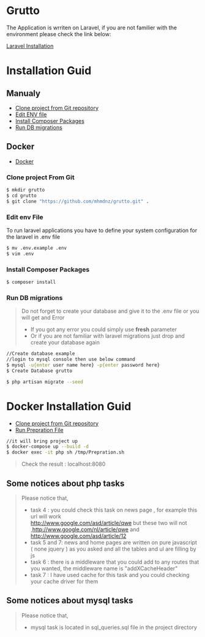 # Grutto

The Application is wrriten on Laravel, if you are not familier with the environment please check the link below:

[Laravel Installation](https://laravel.com/docs/7.x/installation)

# Installation Guid

## Manualy
  - [Clone project from Git repository](https://github.com/mhmdnz/grutto.git)
  - [Edit ENV file](#Edit-env-File)
  - [Install Composer Packages](#Install-Composer-Packages)
  - [Run DB migrations](#Run-DB-migrations)
  
## Docker
- [Docker](#Docker-Installation-Guid)

### Clone project From Git

```sh
$ mkdir grutto
$ cd grutto
$ git clone "https://github.com/mhmdnz/grutto.git" .
```

### Edit env File

To run laravel applications you have to define your system configuration for the laravel in .env file

```sh
$ mv .env.example .env
$ vim .env
```

### Install Composer Packages

```sh
$ composer install
```

### Run DB migrations

> Do not forget to create your database and give it to the .env file or you will get and Error<br>
> - If you got any error you could simply use <strong>fresh</strong> parameter<br>
> - Or if you are not familiar with laravel migrations just drop and create your database again
```sh
//Create database example
//login to mysql console then use below command
$ mysql -u{enter user name here} -p{enter password here}
$ Create Database grutto
```
```sh
$ php artisan migrate --seed
```

# Docker Installation Guid

  - [Clone project from Git repository](https://github.com/mhmdnz/grutto.git)
  - [Run Prepration File](#Run-Prepration-File)
  
```sh
//it will bring project up
$ docker-compose up --build -d
$ docker exec -it php sh /tmp/Prepration.sh
```
> Check the result : localhost:8080
## Some notices about php tasks
> Please notice that, <br>
> - task 4 : you could check this task on news page , for example this url will work <br>
> http://www.google.com/asd/article/qwe but these two will not ,http://www.google.com/nl/article/qwe and 
> http://www.google.com/asd/article/12
> - task 5 and 7: news and home pages are written on pure javascript ( none jquery ) as you asked and all the tables
> and ul are filling by js
> - task 6 : there is a middleware that you could add to any routes that you wanted, the middleware name is "addXCacheHeader"
> - task 7 : I have used cache for this task and you could checking your cache driver for them  

## Some notices about mysql tasks
> Please notice that, <br>
> - mysql task is located in sql_queries.sql file in the project directory